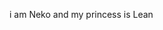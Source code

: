 i am Neko and my princess is Lean

<!---
nekolovelean/nekolovelean is a ✨ special ✨ repository because its `README.md` (this file) appears on your GitHub profile.
You can click the Preview link to take a look at your changes.
--->
